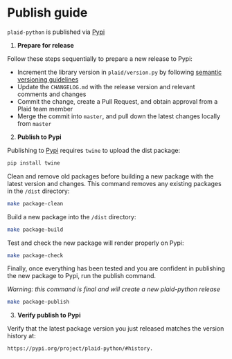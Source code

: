 # Publish guide

`plaid-python` is published via [Pypi][1]

1. **Prepare for release**

Follow these steps sequentially to prepare a new release to Pypi:

- Increment the library version in `plaid/version.py` by following [semantic versioning guidelines](https://semver.org/)
- Update the `CHANGELOG.md` with the release version and relevant comments and changes
- Commit the change, create a Pull Request, and obtain approval from a Plaid team member
- Merge the commit into `master`, and pull down the latest changes locally from `master`

2. **Publish to Pypi**

Publishing to [Pypi][1] requires `twine` to upload the dist package:

```bash
pip install twine
```

Clean and remove old packages before building a new package with the latest
version and changes. This command removes any existing packages in the `/dist`
directory:

```bash
make package-clean
```

Build a new package into the `/dist` directory:

```bash
make package-build
```

Test and check the new package will render properly on Pypi:

```bash
make package-check
```

Finally, once everything has been tested and you are confident in publishing
the new package to Pypi, run the publish command.

_*Warning: this command is final and will create a new plaid-python release*_

```bash
make package-publish
```

3. **Verify publish to Pypi**

Verify that the latest package version you just released matches the version
history at:

```
https://pypi.org/project/plaid-python/#history.
```

[1]: https://pypi.org/project/plaid-python/
